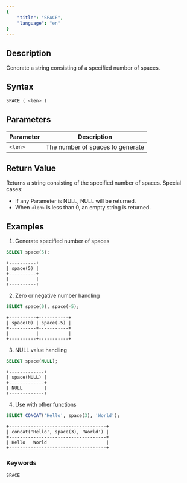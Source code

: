 ```yaml
---
{
    "title": "SPACE",
    "language": "en"
}
---
```


## Description

Generate a string consisting of a specified number of spaces.

## Syntax

```sql
SPACE ( <len> )
```

## Parameters

| Parameter | Description                      |
|-----------|----------------------------------|
| `<len>`   | The number of spaces to generate |

## Return Value

Returns a string consisting of the specified number of spaces. Special cases:

- If any Parameter is NULL, NULL will be returned.
- When `<len>` is less than 0, an empty string is returned.

## Examples

1. Generate specified number of spaces
```sql
SELECT space(5);
```
```text
+----------+
| space(5) |
+----------+
|          |
+----------+
```

2. Zero or negative number handling
```sql
SELECT space(0), space(-5);
```
```text
+----------+-----------+
| space(0) | space(-5) |
+----------+-----------+
|          |           |
+----------+-----------+
```

3. NULL value handling
```sql
SELECT space(NULL);
```
```text
+-------------+
| space(NULL) |
+-------------+
| NULL        |
+-------------+
```

4. Use with other functions
```sql
SELECT CONCAT('Hello', space(3), 'World');
```
```text
+------------------------------------+
| concat('Hello', space(3), 'World') |
+------------------------------------+
| Hello   World                      |
+------------------------------------+
```

### Keywords

    SPACE
